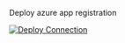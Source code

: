 Deploy azure app registration

[![Deploy Connection](https://aka.ms/deploytoazurebutton)](https://portal.azure.com/#create/Microsoft.Template/uri/https%3A%2F%2Fraw.githubusercontent.com%2Fv-upsi%2Fapp_registration%2Fmain%2Fdeployment%2Fdeploy.json)
